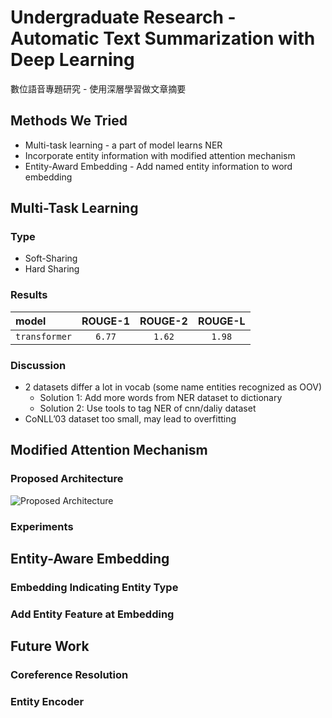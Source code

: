 # Undergraduate Research - Automatic Text Summarization with Deep Learning
數位語音專題研究 - 使用深層學習做文章摘要

## Methods We Tried
- Multi-task learning - a part of model learns NER
- Incorporate entity information with modified attention mechanism
- Entity-Award Embedding - Add named entity information to word embedding


## Multi-Task Learning
### Type
- Soft-Sharing
- Hard Sharing

### Results
| model | ROUGE-1 | ROUGE-2 | ROUGE-L |
|:-------------|:-------------:|:-------------:|:-------------:|
| `transformer` | `6.77` | `1.62` | `1.98` |

### Discussion
- 2 datasets differ a lot in vocab (some name entities recognized as OOV)
  - Solution 1: Add more words from NER dataset to dictionary
  - Solution 2: Use tools to tag NER of cnn/daliy dataset
- CoNLL’03 dataset too small, may lead to overfitting



## Modified Attention Mechanism

### Proposed Architecture
![Proposed Architecture](images/modified_attn.png=300x)

### Experiments


## Entity-Aware Embedding
### Embedding Indicating Entity Type

### Add Entity Feature at Embedding


## Future Work
### Coreference Resolution

### Entity Encoder
